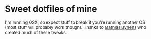 # Sweet dotfiles of mine

I'm running OSX, so expect stuff to break if you're running another OS (most stuff will probably work though). Thanks to [Mathias Bynens](https://github.com/mathiasbynens/dotfiles) who created much of these tweaks.